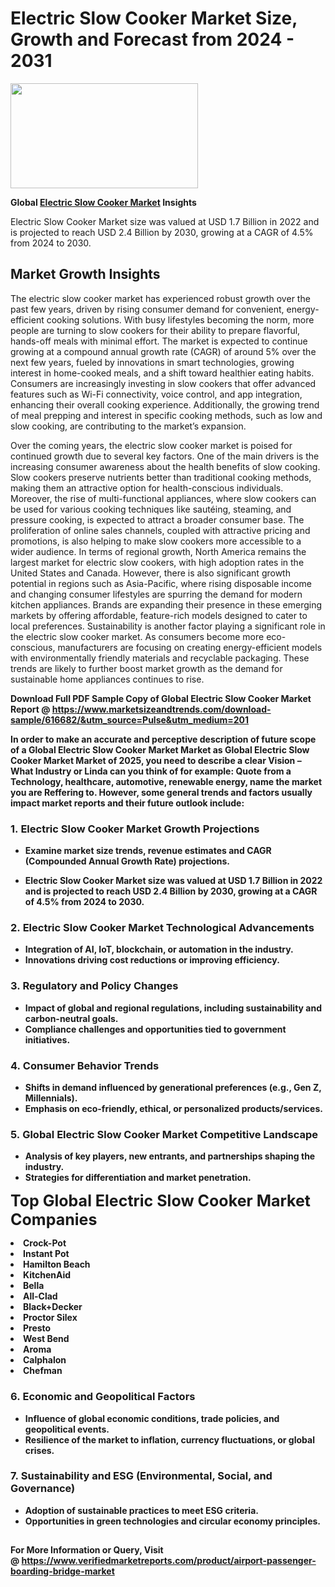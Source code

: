 <H1>Electric Slow Cooker Market Size, Growth and Forecast from 2024 - 2031</H1><img class="aligncenter size-medium wp-image-584254" src="https://thirdeyenews.in/wp-content/uploads/2024/09/Global-Market-Research-300x168.jpeg" alt="" width="300" height="168" /><p><strong>Global&nbsp;<a href="https://www.marketsizeandtrends.com/download-sample/616682/&amp;utm_source=Pulse&amp;utm_medium=201">Electric Slow Cooker Market</a> Insights</strong></p><p>Electric Slow Cooker Market size was valued at USD 1.7 Billion in 2022 and is projected to reach USD 2.4 Billion by 2030, growing at a CAGR of 4.5% from 2024 to 2030.</p><p><h2>Market Growth Insights</h2> <p>The electric slow cooker market has experienced robust growth over the past few years, driven by rising consumer demand for convenient, energy-efficient cooking solutions. With busy lifestyles becoming the norm, more people are turning to slow cookers for their ability to prepare flavorful, hands-off meals with minimal effort. The market is expected to continue growing at a compound annual growth rate (CAGR) of around 5% over the next few years, fueled by innovations in smart technologies, growing interest in home-cooked meals, and a shift toward healthier eating habits. Consumers are increasingly investing in slow cookers that offer advanced features such as Wi-Fi connectivity, voice control, and app integration, enhancing their overall cooking experience. Additionally, the growing trend of meal prepping and interest in specific cooking methods, such as low and slow cooking, are contributing to the market’s expansion.</p> <p><strong></strong></p> <p>Over the coming years, the electric slow cooker market is poised for continued growth due to several key factors. One of the main drivers is the increasing consumer awareness about the health benefits of slow cooking. Slow cookers preserve nutrients better than traditional cooking methods, making them an attractive option for health-conscious individuals. Moreover, the rise of multi-functional appliances, where slow cookers can be used for various cooking techniques like sautéing, steaming, and pressure cooking, is expected to attract a broader consumer base. The proliferation of online sales channels, coupled with attractive pricing and promotions, is also helping to make slow cookers more accessible to a wider audience. In terms of regional growth, North America remains the largest market for electric slow cookers, with high adoption rates in the United States and Canada. However, there is also significant growth potential in regions such as Asia-Pacific, where rising disposable income and changing consumer lifestyles are spurring the demand for modern kitchen appliances. Brands are expanding their presence in these emerging markets by offering affordable, feature-rich models designed to cater to local preferences. Sustainability is another factor playing a significant role in the electric slow cooker market. As consumers become more eco-conscious, manufacturers are focusing on creating energy-efficient models with environmentally friendly materials and recyclable packaging. These trends are likely to further boost market growth as the demand for sustainable home appliances continues to rise. <p><strong></p><p><span class=""><strong>Download Full PDF Sample Copy of Global Electric Slow Cooker Market Report</strong> @ <a href="https://www.marketsizeandtrends.com/download-sample/616682/&amp;utm_source=Pulse&amp;utm_medium=201" target="_blank">https://www.marketsizeandtrends.com/download-sample/616682/&amp;utm_source=Pulse&amp;utm_medium=201</a></span></p><p>In order to make an accurate and perceptive description of future scope of a Global&nbsp;Electric Slow Cooker Market Market as Global&nbsp;Electric Slow Cooker Market Market of 2025, you need to describe a clear Vision &ndash; What Industry or Linda can you think of for example: Quote from a Technology, healthcare, automotive, renewable energy, name the market you are Reffering to. However, some general trends and factors usually impact market reports and their future outlook include:</p><h3>1.&nbsp;<strong>Electric Slow Cooker Market Growth Projections</strong></h3><ul><li>Examine market size trends, revenue estimates and CAGR (Compounded Annual Growth Rate) projections.</li><li><p>Electric Slow Cooker Market size was valued at USD 1.7 Billion in 2022 and is projected to reach USD 2.4 Billion by 2030, growing at a CAGR of 4.5% from 2024 to 2030.</p></li></ul><h3>2.&nbsp;<strong>Electric Slow Cooker Market Technological Advancements</strong></h3><ul><li>Integration of AI, IoT, blockchain, or automation in the industry.</li><li>Innovations driving cost reductions or improving efficiency.</li></ul><h3>3.&nbsp;<strong>Regulatory and Policy Changes</strong></h3><ul><li>Impact of global and regional regulations, including sustainability and carbon-neutral goals.</li><li>Compliance challenges and opportunities tied to government initiatives.</li></ul><h3>4.&nbsp;<strong>Consumer Behavior Trends</strong></h3><ul><li>Shifts in demand influenced by generational preferences (e.g., Gen Z, Millennials).</li><li>Emphasis on eco-friendly, ethical, or personalized products/services.</li></ul><h3>5.&nbsp;<strong>Global Electric Slow Cooker Market Competitive Landscape</strong></h3><ul><li>Analysis of key players, new entrants, and partnerships shaping the industry.</li><li>Strategies for differentiation and market penetration.</li></ul><p data-pm-slice="1 1 []"><span style="color: inherit; font-family: inherit; font-size: 25px;">Top Global Electric Slow Cooker Market Companies</span></p><div class="" data-test-id=""><p><li>Crock-Pot</li><li> Instant Pot</li><li> Hamilton Beach</li><li> KitchenAid</li><li> Bella</li><li> All-Clad</li><li> Black+Decker</li><li> Proctor Silex</li><li> Presto</li><li> West Bend</li><li> Aroma</li><li> Calphalon</li><li> Chefman</li></p></div><h3>6.&nbsp;<strong>Economic and Geopolitical Factors</strong></h3><ul><li>Influence of global economic conditions, trade policies, and geopolitical events.</li><li>Resilience of the market to inflation, currency fluctuations, or global crises.</li></ul><h3>7.&nbsp;<strong>Sustainability and ESG (Environmental, Social, and Governance)</strong></h3><ul><li>Adoption of sustainable practices to meet ESG criteria.</li><li>Opportunities in green technologies and circular economy principles.</li></ul><h2><strong style="font-size: 14px;">For More Information or Query, Visit @&nbsp;</strong><a style="background-color: #ffffff; font-size: 14px;" href="https://www.marketsizeandtrends.com/report/electric-slow-cooker-market/" target="_blank">https://www.verifiedmarketreports.com/product/airport-passenger-boarding-bridge-market</a></h2>